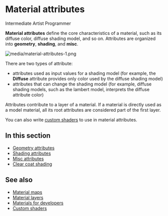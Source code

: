 # Material attributes

<span class="label label-doc-level">Intermediate</span>
<span class="label label-doc-audience">Artist</span>
<span class="label label-doc-audience">Programmer</span>

**Material attributes** define the core characteristics of a material, such as its diffuse color, diffuse shading model, and so on. Attributes are organized into **geometry**, **shading**, and **misc**.

![media/material-attributes-1.png](media/material-attributes-1.png)

There are two types of attribute:

- attributes used as input values for a shading model (for example, the **Diffuse** attribute provides only color used by the diffuse shading model)
- attributes that can change the shading model (for example, diffuse shading models, such as the lambert model, interprets the diffuse attribute color)

Attributes contribute to a layer of a material. If a material is directly used as a model material, all its root attributes are considered part of the first layer.

You can also write [custom shaders](../effects-and-shaders/custom-shaders.md) to use in material attributes.

## In this section

* [Geometry attributes](geometry-attributes.md)
* [Shading attributes](shading-attributes.md)
* [Misc attributes](misc-attributes.md)
* [Clear coat shading](clear-coat-shading.md)

## See also

* [Material maps](material-maps.md)
* [Material layers](material-layers.md)
* [Materials for developers](materials-for-developers.md)
* [Custom shaders](../effects-and-shaders/custom-shaders.md)